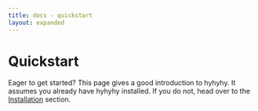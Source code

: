 ```yaml
---
title: docs - quickstart
layout: expanded
---
```


# Quickstart

Eager to get started? This page gives a good introduction to hyhyhy. It assumes you already have hyhyhy installed. If you do not, head over to the [Installation](/docs/installation) section.